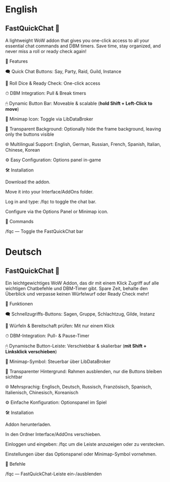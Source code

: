# English
## FastQuickChat 🌟

A lightweight WoW addon that gives you one-click access to all your essential chat commands and DBM timers. Save time, stay organized, and never miss a roll or ready check again!

🚀 Features  

🗨 Quick Chat Buttons: Say, Party, Raid, Guild, Instance  

🎲 Roll Dice & Ready Check: One-click access  

⏱ DBM Integration: Pull & Break timers  

🖱 Dynamic Button Bar: Moveable & scalable (**hold Shift + Left-Click to move**)  

🧭 Minimap Icon: Toggle via LibDataBroker  

🌈 Transparent Background: Optionally hide the frame background, leaving only the buttons visible  

🌐 Multilingual Support: English, German, Russian, French, Spanish, Italian, Chinese, Korean  

⚙ Easy Configuration: Options panel in-game  

🛠 Installation  

Download the addon.  

Move it into your Interface/AddOns folder.  

Log in and type: /fqc to toggle the chat bar.  

Configure via the Options Panel or Minimap icon.  

💬 Commands  

/fqc — Toggle the FastQuickChat bar  


# Deutsch
## FastQuickChat 🌟

Ein leichtgewichtiges WoW Addon, das dir mit einem Klick Zugriff auf alle wichtigen Chatbefehle und DBM-Timer gibt. Spare Zeit, behalte den Überblick und verpasse keinen Würfelwurf oder Ready Check mehr!  

🚀 Funktionen  

🗨 Schnellzugriffs-Buttons: Sagen, Gruppe, Schlachtzug, Gilde, Instanz  

🎲 Würfeln & Bereitschaft prüfen: Mit nur einem Klick  

⏱ DBM-Integration: Pull- & Pause-Timer  

🖱 Dynamische Button-Leiste: Verschiebbar & skalierbar (**mit Shift + Linksklick verschieben**)  

🧭 Minimap-Symbol: Steuerbar über LibDataBroker  

🌈 Transparenter Hintergrund: Rahmen ausblenden, nur die Buttons bleiben sichtbar  

🌐 Mehrsprachig: Englisch, Deutsch, Russisch, Französisch, Spanisch, Italienisch, Chinesisch, Koreanisch  

⚙ Einfache Konfiguration: Optionspanel im Spiel  

🛠 Installation  

Addon herunterladen.  

In den Ordner Interface/AddOns verschieben.  

Einloggen und eingeben: /fqc um die Leiste anzuzeigen oder zu verstecken.  

Einstellungen über das Optionspanel oder Minimap-Symbol vornehmen.  

💬 Befehle  

/fqc — FastQuickChat-Leiste ein-/ausblenden  
